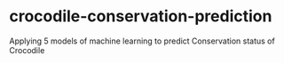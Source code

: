 # crocodile-conservation-prediction
Applying 5 models of machine learning to predict Conservation status of Crocodile

